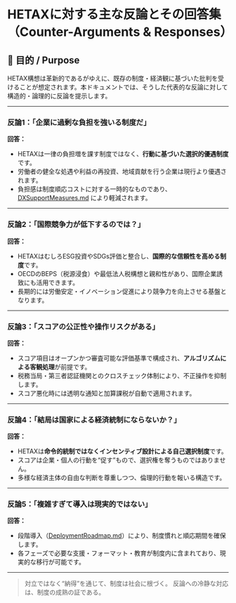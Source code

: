 # HETAXに対する主な反論とその回答集（Counter-Arguments & Responses）

## 🎯 目的 / Purpose

HETAX構想は革新的であるがゆえに、既存の制度・経済観に基づいた批判を受けることが想定されます。本ドキュメントでは、そうした代表的な反論に対して構造的・論理的に反論を提示します。

---

### 反論1：「企業に過剰な負担を強いる制度だ」

**回答：**

* HETAXは一律の負担増を課す制度ではなく、**行動に基づいた選択的優遇制度**です。
* 労働者の健全な処遇や利益の再投資、地域貢献を行う企業は現行より優遇されます。
* 負担感は制度順応コストに対する一時的なものであり、[DXSupportMeasures.md](./DXSupportMeasures.md) により軽減されます。

---

### 反論2：「国際競争力が低下するのでは？」

**回答：**

* HETAXはむしろESG投資やSDGs評価と整合し、**国際的な信頼性を高める制度**です。
* OECDのBEPS（税源浸食）や最低法人税構想と親和性があり、国際企業誘致にも活用できます。
* 長期的には労働安定・イノベーション促進により競争力を向上させる基盤となります。

---

### 反論3：「スコアの公正性や操作リスクがある」

**回答：**

* スコア項目はオープンかつ審査可能な評価基準で構成され、**アルゴリズムによる客観処理**が前提です。
* 税務当局・第三者認証機関とのクロスチェック体制により、不正操作を抑制します。
* スコア悪化時には透明な通知と加算課税が自動で適用されます。

---

### 反論4：「結局は国家による経済統制にならないか？」

**回答：**

* HETAXは**命令的統制ではなくインセンティブ設計による自己選択制度**です。
* スコアは企業・個人の行動を“促す”もので、選択権を奪うものではありません。
* 多様な経済主体の自由な判断を尊重しつつ、倫理的行動を報いる構造です。

---

### 反論5：「複雑すぎて導入は現実的ではない」

**回答：**

* 段階導入（[DeploymentRoadmap.md](./DeploymentRoadmap.md)）により、制度慣れと順応期間を確保します。
* 各フェーズで必要な支援・フォーマット・教育が制度内に含まれており、現実的な移行が可能です。

---

> 対立ではなく“納得”を通じて、制度は社会に根づく。
> 反論への冷静な対応は、制度の成熟の証である。
